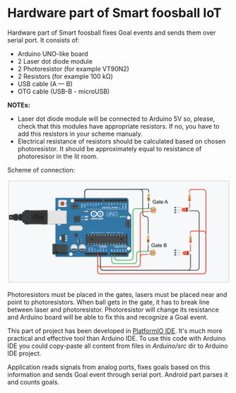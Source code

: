# Hardware part of Smart foosball IoT

Hardware part of Smart foosball fixes Goal events and sends them over serial port. It consists of:

* Arduino UNO-like board
* 2 Laser dot diode module
* 2 Photoresistor (for example VT90N2)
* 2 Resistors (for example 100 kΩ)
* USB cable (A — B)
* OTG cable (USB-B - microUSB)

**NOTEs:** 
* Laser dot diode module will be connected to Arduino 5V so, please, check that this modules have appropriate resistors. If no, you have to add this resistors in your scheme manualy.
* Electrical resistance of resistors should be calculated based on chosen photoresistor. It should be approximately equal to resistance of photoresisor in the lit room.

Scheme of connection:

![scheme](scheme.png)

Photoresistors must be placed in the gates, lasers must be placed near and point to photoresistors. When ball gets in the gate, it has to break line between laser and photoresistor. Photoresistor will change its resistance and Arduino board will be able to fix this and recognize a Goal event.

This part of project has been developed in [PlatformIO IDE](http://platformio.org/platformio-ide). It's much more practical and effective tool than Arduino IDE. To use this code with Arduino IDE you could copy-paste all content from files in *Arduino/src* dir to Arduino IDE project.

Application reads signals from analog ports, fixes goals based on this information and sends Goal event through serial port. Android part parses it and counts goals.
